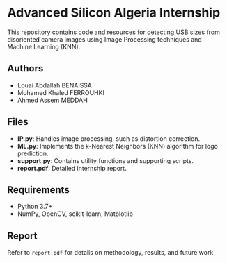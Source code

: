 # Advanced Silicon Algeria Internship

This repository contains code and resources for detecting USB sizes from disoriented camera images using Image Processing techniques and Machine Learning (KNN).

## Authors 
- Louai Abdallah BENAISSA
- Mohamed Khaled FERROUHKI
- Ahmed Assem MEDDAH

## Files

- **IP.py**: Handles image processing, such as distortion correction.
- **ML.py**: Implements the k-Nearest Neighbors (KNN) algorithm for logo prediction.
- **support.py**: Contains utility functions and supporting scripts.
- **report.pdf**: Detailed internship report.



## Requirements

- Python 3.7+
- NumPy, OpenCV, scikit-learn, Matplotlib

## Report

Refer to `report.pdf` for details on methodology, results, and future work.

